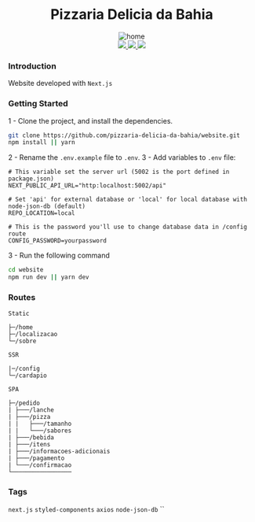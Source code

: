 # <center>Pizzaria Delicia da Bahia</center>

<center><img src="https://i.ibb.co/93rsyR7/home.png" alt="home" border="0"></center>

<center>
    <a href="">
        <img src="https://img.shields.io/badge/preview-vercel-a.svg?style=for-the-badge">
    </a>
    <a href="https://github.com/techdinner/techdinner-api/issues">
        <img src="https://img.shields.io/badge/backend-github-blue.svg?style=for-the-badge">
    </a>
    <a href="https://github.com/techdinner/techdinner-api/pulls">
        <img src="https://img.shields.io/badge/prototype-figma-red.svg?style=for-the-badge">
    </a>
</center>

### Introduction
Website developed with `Next.js`

### Getting Started
1 - Clone the project, and install the dependencies.
```bash
git clone https://github.com/pizzaria-delicia-da-bahia/website.git
npm install || yarn 
```
2 - Rename the `.env.example` file to `.env`.
3 - Add variables to `.env` file:
```
# This variable set the server url (5002 is the port defined in package.json)
NEXT_PUBLIC_API_URL="http:localhost:5002/api"

# Set 'api' for external database or 'local' for local database with node-json-db (default)
REPO_LOCATION=local

# This is the password you'll use to change database data in /config route
CONFIG_PASSWORD=yourpassword
```
3 - Run the following command
```bash
cd website
npm run dev || yarn dev
```

### Routes

`Static`
```
├─/home
├─/localizacao
└─/sobre
```
`SSR`
```
|─/config
└─/cardapio
```

`SPA`
```
├─/pedido
| ├───/lanche
| ├───/pizza
| |   ├───/tamanho
| |   └───/sabores
| ├───/bebida
| ├───/itens
| ├───/informacoes-adicionais
| ├───/pagamento
| └───/confirmacao
└─────────────────
```
### Tags
`next.js` `styled-components` `axios` `node-json-db` ``